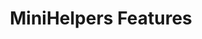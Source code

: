 ﻿---
lang: en
title: MiniHelpers Features
sections:
  - section_id: features
    type: section_content
    background: gray
    image: /:pagelang:/images/MiniHelpers/0.png
    image_alt: MiniHelpers Main Screen
    title: MiniHelpers
    content: >-
      Do you need more help?


      The ***MiniHelpers*** are small components that allow you to perform tasks more specialized, and make the most of all the buttons on your joystick
    

      * Add the one that interests you the most from the gallery, there are many!

      * Assign it to one of the buttons on your JoyStick, or to the combination of keys that best suits your needs

      * Some can be edited to modify their behavior. Try it!
      
  - section_id: features
    type: section_content
    background: gray
    image: /:pagelang:/images/MiniHelpers/10.png
    image_alt: Magnifying glass
    title: Magnifying glass
    content: >-
      This MiniHelper will allow you to display a magnifying glass to enlarge the area of ​​the screen where you move the mouse pointer


      * Use the mouse wheel to zoom in / out


  - section_id: features
    type: section_content
    background: gray
    image: /:pagelang:/images/MiniHelpers/11.png
    image_alt: MiniHelper OneWay
    title: One Way
    content: >-
      This MiniHelper will allow you to block the horizontal or vertical direction, allowing you to move the pointer in the appropriate direction, without worrying about your hand shaking


      * In each press of the button assigned to this MiniHelper the locked direction will change between Horizontal / Vertical / None


  - section_id: features
    type: section_content
    background: gray
    image: /:pagelang:/images/MiniHelpers/12.png
    image_alt: MiniHelper Editor
    title: Editor
    content: >-
      This MiniHelper contains the most common commands for editing, such as copy, cut and paste or redo / undo


      * When you press the button assigned to this MiniHelper, a selector will appear that will allow you to choose the command to use


  - section_id: features
    type: section_content
    background: gray
    image: /:pagelang:/images/MiniHelpers/13.png
    image_alt: MiniHelper Launcher
    title: Launcher
    content: >-
      This MiniHelper will allow you to open another program by pressing the associated button


      * Select the program to use with the Process button or the Search button
      
      * You can also edit its title, description, or even its icon
      

  - section_id: features
    type: section_content
    background: gray
    image: /:pagelang:/images/MiniHelpers/14.png
    image_alt: MiniHelper SendKeys
    title: SendKeys
    content: >-
      This MiniHelper will allow you to send a sequence of keystrokes by pressing the associated button


      * Record the combination of keys you want (like Ctrl + C) and this MiniHelper will play them for you
      
      * You can also edit its title, description, or even its icon
      

  - section_id: features
    type: section_content
    background: gray
    image: /:pagelang:/images/MiniHelpers/15.png
    image_alt: MiniHelper 
    title: ¡And much more!
    content: >-
      Can you think of any ideas that might help you?

      * The MiniHelpers runtime is designed to be dynamically scalable
      
      * Contact with me if you have an idea or improvement, or even to give you technical support if you decide to do it yourself


       



      
seo:
  title: MiniHelpers Features
  description: MiniHelpers Features
  extra:
    - name: 'og:type'
      value: website
      keyName: property
    - name: 'og:title'
      value: MiniHelpers Features
      keyName: property
    - name: 'og:description'
      value: MiniHelpers Features
      keyName: property
    - name: 'og:image'
      value: /:pagelang:/images/MiniHelpers/0.png
      keyName: property
      relativeUrl: true
    - name: 'twitter:card'
      value: summary_large_image
    - name: 'twitter:title'
      value: MiniHelpers Features
    - name: 'twitter:description'
      value: MiniHelpers Features Page
    - name: 'twitter:image'
      value: /:pagelang:/images/MiniHelpers/0.png
      relativeUrl: true
layout: landing
---
